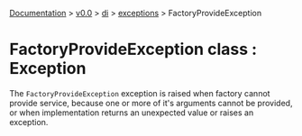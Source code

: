 [Documentation](/docs/documentation.md) >
 [v0.0](/docs/0.0/version.md) >
  [di](/docs/0.0/di/module.md) >
   [exceptions](/docs/0.0/di/exceptions/module.md) >
    FactoryProvideException

# FactoryProvideException class : Exception

The `FactoryProvideException` exception is raised when factory cannot provide service, because one or more of it's arguments cannot be provided, or when implementation returns an unexpected value or raises an exception.
